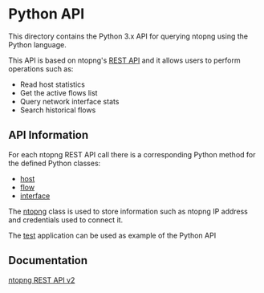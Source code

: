 Python API
==========

This directory contains the Python 3.x API for querying ntopng using the Python language.

This API is based on ntopng's [REST API](https://www.ntop.org/guides/ntopng/api/rest/api_v2.html) and it allows users to perform operations such as:
- Read host statistics
- Get the active flows list
- Query network interface stats
- Search historical flows

API Information
----------------
For each ntopng REST API call there is a corresponding Python method for the defined Python classes:
- [host](host.py)
- [flow](flow.py)
- [interface](interface.py)

The [ntopng](ntopng.py) class is used to store information such as ntopng IP address and credentials used to connect it.

The [test](test.py) application can be used as example of the Python API

Documentation
-------------
[ntopng REST API v2](https://www.ntop.org/guides/ntopng/api/rest/api_v2.html)

